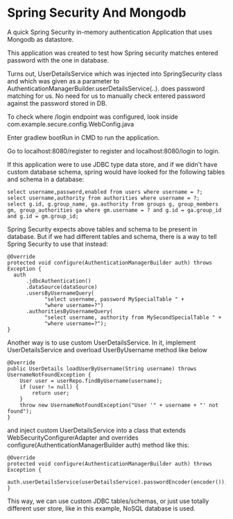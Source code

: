 # Spring Security And Mongodb

A quick Spring Security in-memory authentication Application that uses Mongodb as datastore.

This application was created to test how Spring security matches entered password with the one in database. 

Turns out, UserDetailsService which was injected into SpringSecurity class and 
which was given as a parameter to AuthenticationManagerBuilder.userDetailsService(..). does password matching for us.
No need for us to manually check entered password against the password stored in DB.

To check where /login endpoint was configured, look inside com.example.secure.config.WebConfig.java

Enter gradlew bootRun in CMD to run the application. 

Go to localhost:8080/register to register and localhost:8080/login to login. 

If this application were to use JDBC type data store, and if we didn't have custom database schema, spring would have looked for the following tables and schema in a database:

    select username,password,enabled from users where username = ?;
    select username,authority from authorities where username = ?;
    select g.id, g.group_name, ga.authority from groups g, group_members gm, group_authorities ga where gm.username = ? and g.id = ga.group_id and g.id = gm.group_id;

Spring Security expects above tables and schema to be present in database. But if we had different tables and schema, there is a way to tell Spring Security to use that instead:

    @Override
    protected void configure(AuthenticationManagerBuilder auth) throws Exception {
      auth
          .jdbcAuthentication()
          .dataSource(dataSource)
          .usersByUsernameQuery(
                "select username, password MySpecialTable " +
                "where username=?")
          .authoritiesByUsernameQuery(
                "select username, authority from MySecondSpecialTable " +
                "where username=?");
    }

Another way is to use custom UserDetailsService. In it, implement UserDetailsService and overload UserByUsername method like below 

    @Override
	public UserDetails loadUserByUsername(String username) throws UsernameNotFoundException {
		User user = userRepo.findByUsername(username);
		if (user != null) {
			return user;
		}
		throw new UsernameNotFoundException("User '" + username + "' not found");
	}

and inject custom UserDetailsService into a class that extends WebSecurityConfigurerAdapter and overrides configure(AuthenticationManagerBuilder auth) method like this:

    @Override
	protected void configure(AuthenticationManagerBuilder auth) throws Exception {
		auth.userDetailsService(userDetailsService).passwordEncoder(encoder());
	}
    
This way, we can use custom JDBC tables/schemas, or just use totally different user store, like in this example, NoSQL database is used. 
